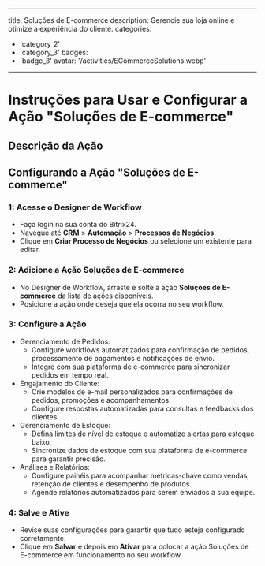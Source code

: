 
---
title: Soluções de E-commerce
description: Gerencie sua loja online e otimize a experiência do cliente.
categories: 
  - 'category_2'
  - 'category_3'
badges: 
  - 'badge_3'
avatar: '/activities/ECommerceSolutions.webp'
---
# Instruções para Usar e Configurar a Ação "Soluções de E-commerce"

## Descrição da Ação

## **Configurando a Ação "Soluções de E-commerce"**

### 1: Acesse o Designer de Workflow
- Faça login na sua conta do Bitrix24.
- Navegue até **CRM** > **Automação** > **Processos de Negócios**.
- Clique em **Criar Processo de Negócios** ou selecione um existente para editar.

### 2: Adicione a Ação Soluções de E-commerce
- No Designer de Workflow, arraste e solte a ação **Soluções de E-commerce** da lista de ações disponíveis.
- Posicione a ação onde deseja que ela ocorra no seu workflow.

### 3: Configure a Ação
- Gerenciamento de Pedidos:
  - Configure workflows automatizados para confirmação de pedidos, processamento de pagamentos e notificações de envio.
  - Integre com sua plataforma de e-commerce para sincronizar pedidos em tempo real.
- Engajamento do Cliente:
  - Crie modelos de e-mail personalizados para confirmações de pedidos, promoções e acompanhamentos.
  - Configure respostas automatizadas para consultas e feedbacks dos clientes.
- Gerenciamento de Estoque:
  - Defina limites de nível de estoque e automatize alertas para estoque baixo.
  - Sincronize dados de estoque com sua plataforma de e-commerce para garantir precisão.
- Análises e Relatórios:
  - Configure painéis para acompanhar métricas-chave como vendas, retenção de clientes e desempenho de produtos.
  - Agende relatórios automatizados para serem enviados à sua equipe.

### 4: Salve e Ative
- Revise suas configurações para garantir que tudo esteja configurado corretamente.
- Clique em **Salvar** e depois em **Ativar** para colocar a ação Soluções de E-commerce em funcionamento no seu workflow.

